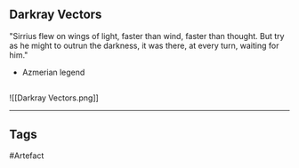 ## Darkray Vectors
"Sirrius flew on wings of light, faster than wind, faster
than thought. But try as he might to outrun the darkness,
it was there, at every turn, waiting for him."
- Azmerian legend
## 
![[Darkray Vectors.png]]

---
## Tags
#Artefact